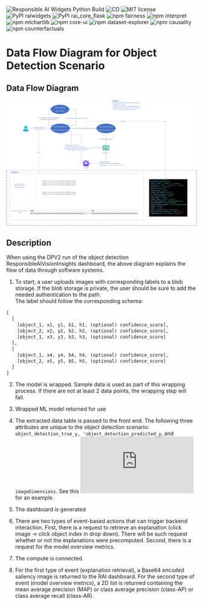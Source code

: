 ![Responsible AI Widgets Python Build](https://github.com/microsoft/responsible-ai-widgets/workflows/Responsible%20AI%20Widgets/badge.svg) ![CD](https://github.com/microsoft/responsible-ai-widgets/workflows/CD/badge.svg) ![MIT license](https://img.shields.io/badge/License-MIT-blue.svg) ![PyPI raiwidgets](https://img.shields.io/pypi/v/raiwidgets?color=blue) ![PyPI rai_core_flask](https://img.shields.io/pypi/v/rai_core_flask?color=blue) ![npm fairness](https://img.shields.io/npm/v/@responsible-ai/fairness?label=npm%20%40responsible-ai%2Ffairness) ![npm interpret](https://img.shields.io/npm/v/@responsible-ai/interpret?label=npm%20%40responsible-ai%2Finterpret) ![npm mlchartlib](https://img.shields.io/npm/v/@responsible-ai/mlchartlib?label=npm%20%40responsible-ai%2Fmlchartlib) ![npm core-ui](https://img.shields.io/npm/v/@responsible-ai/core-ui?label=npm%20%40responsible-ai%2Fcore-ui) ![npm dataset-explorer](https://img.shields.io/npm/v/@responsible-ai/dataset-explorer?label=npm%20%40responsible-ai%2Fdataset-explorer) ![npm causality](https://img.shields.io/npm/v/@responsible-ai/causality?label=npm%20%40responsible-ai%2Fcausality) ![npm counterfactuals](https://img.shields.io/npm/v/@responsible-ai/counterfactuals?label=npm%20%40responsible-ai%2Fcounterfactuals)

# Data Flow Diagram for Object Detection Scenario

## Data Flow Diagram
![DFD](./img/ObjectDetection-DFD.png)

## Description

When using the DPV2 run of the object detection ResponsibleAIVisionInsights dashboard, the above diagram explains the flow of data through software systems.

1. To start, a user uploads images with corresponding labels to a blob storage. If the blob storage is private, the user should be sure to add the needed authentication to the path.  
The label should follow the corresponding schema: 
```plaintext
[ 
  [
    [object_1, x1, y1, b1, h1, (optional) confidence_score],
    [object_2, x2, y2, b2, h2, (optional) confidence_score],
    [object_1, x3, y3, b3, h3, (optional) confidence_score]
  ],
  [
    [object_1, x4, y4, b4, h4, (optional) confidence_score],
    [object_2, x5, y5, b5, h5, (optional) confidence_score]
  ]
]
```

2. The model is wrapped. Sample data is used as part of this wrapping process. If there are not at least 2 data points, the wrapping step will fail.

3. Wrapped ML model returned for use

4. The extracted data table is passed to the front end. The following three attributes are unique to the object detection scenario: `object_detection_true_y, 'object_detection_predicted_y`, and `imageDimensions`. See this ![mock data](https://github.com/microsoft/responsible-ai-toolbox/blob/main/apps/dashboard/src/model-assessment-vision/__mock_data__/fridgeObjectDetection.ts) for an example. 

5. The dashboard is generated

6. There are two types of event-based actions that can trigger backend interaction. First, there is a request to retrieve an explanation (click image -> click object index in drop down). There will be such request whether or not the explanations were precomputed. Second, there is a request for the model overview metrics. 

7. The compute is connected.

8. For the first type of event (explanation retrieval), a Base64 encoded saliency image is returned to the RAI dashboard. For the second type of event (model overview metrics), a 2D list is returned containing the mean average precision (MAP) or class average precision (class-AP) or class average recall (class-AR).
